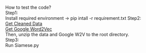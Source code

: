 How to test the code?  
Step1:  
Install required environment -> pip intall -r requirement.txt
Step2:  
[Get Cleaned Data](https://1drv.ms/u/s!Aq8XcGokRpklgYQ3Ik-0mJiA1xbZTw?e=kcUgZi)  
[Get Google Word2Vec](https://1drv.ms/u/s!Aq8XcGokRpklgYBc6Llof2bTL5iKhw?e=YGPofe)  
Then, unzip the data and Google W2V to the root directory.  
Step3:  
Run Siamese.py